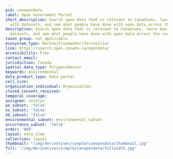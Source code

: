 ```yaml
---
pid: canopendata
label: Open Government Portal
short_description: Search open data that is relevant to Canadians, learn how to work
  with datasets, and see what people have done with open data across the country.
description: Search open data that is relevant to Canadians, learn how to work with
  datasets, and see what people have done with open data across the country.
taxon_group: not applicable
ecosystem_type: Marine|Freshwater|Terrestrial
link: https://search.open.canada.ca/opendata/
accessibility: Free
contact_email: 
jurisdiction: Canada
spatial_data_type: Polygon|Raster
keywords: environmental
data_product_type: Data portal
cell_size: 
organization_individual: Organization
closed_consent_received: 
temporal_coverage: 
assignee: Jocelyn
pe_subset: 'false'
ns_subset: 'false'
nb_subset: 'false'
environmental_subset: environmental_subset
occurrence_subset: 'false'
order: '004'
layout: data_item
collection: inputs
thumbnail: "/img/derivatives/simple/canopendata/thumbnail.jpg"
full: "/img/derivatives/simple/canopendata/fullwidth.jpg"
---
```

